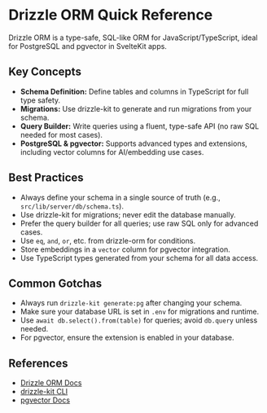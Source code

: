 # Drizzle ORM Quick Reference

Drizzle ORM is a type-safe, SQL-like ORM for JavaScript/TypeScript, ideal for PostgreSQL and pgvector in SvelteKit apps.

## Key Concepts

- **Schema Definition:** Define tables and columns in TypeScript for full type safety.
- **Migrations:** Use drizzle-kit to generate and run migrations from your schema.
- **Query Builder:** Write queries using a fluent, type-safe API (no raw SQL needed for most cases).
- **PostgreSQL & pgvector:** Supports advanced types and extensions, including vector columns for AI/embedding use cases.

## Best Practices

- Always define your schema in a single source of truth (e.g., `src/lib/server/db/schema.ts`).
- Use drizzle-kit for migrations; never edit the database manually.
- Prefer the query builder for all queries; use raw SQL only for advanced cases.
- Use `eq`, `and`, `or`, etc. from drizzle-orm for conditions.
- Store embeddings in a `vector` column for pgvector integration.
- Use TypeScript types generated from your schema for all data access.

## Common Gotchas

- Always run `drizzle-kit generate:pg` after changing your schema.
- Make sure your database URL is set in `.env` for migrations and runtime.
- Use `await db.select().from(table)` for queries; avoid `db.query` unless needed.
- For pgvector, ensure the extension is enabled in your database.

## References

- [Drizzle ORM Docs](https://orm.drizzle.team/docs/overview)
- [drizzle-kit CLI](https://orm.drizzle.team/docs/cli)
- [pgvector Docs](https://github.com/pgvector/pgvector)
